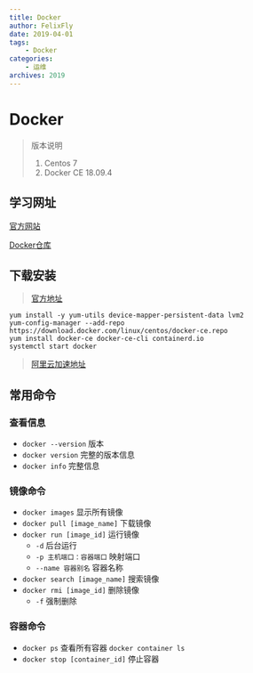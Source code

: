 ```yaml
---
title: Docker
author: FelixFly
date: 2019-04-01
tags:
    - Docker
categories: 
    - 运维
archives: 2019
---
```


# Docker

> 版本说明
>
> 1. Centos 7
> 2. Docker CE 18.09.4

## 学习网址

[官方网站](https://www.docker.com)

[Docker仓库](https://hub.docker.com/)

## 下载安装

> [官方地址](https://docs.docker.com/install/linux/docker-ce/centos/)

```shell
yum install -y yum-utils device-mapper-persistent-data lvm2
yum-config-manager --add-repo https://download.docker.com/linux/centos/docker-ce.repo
yum install docker-ce docker-ce-cli containerd.io
systemctl start docker
```

> [阿里云加速地址](<https://cr.console.aliyun.com/cn-hangzhou/instances/mirrors>)

## 常用命令

### 查看信息

* `docker --version` 版本 
* `docker version` 完整的版本信息
* `docker info` 完整信息

### 镜像命令

* `docker images` 显示所有镜像
* `docker pull [image_name]` 下载镜像
* `docker run [image_id]`  运行镜像
  * `-d` 后台运行
  * `-p 主机端口：容器端口` 映射端口
  * `--name 容器别名` 容器名称
* `docker search [image_name]` 搜索镜像
* `docker rmi [image_id]`  删除镜像
  * `-f` 强制删除

### 容器命令

* `docker ps` 查看所有容器 `docker container ls`
* `docker stop [container_id]` 停止容器